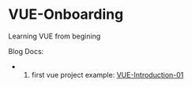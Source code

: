 # VUE-Onboarding
Learning VUE from begining

Blog Docs:
- 1. first vue project example: [VUE-Introduction-01](https://jialihan.github.io/blog/#/VUE/intro_01)
